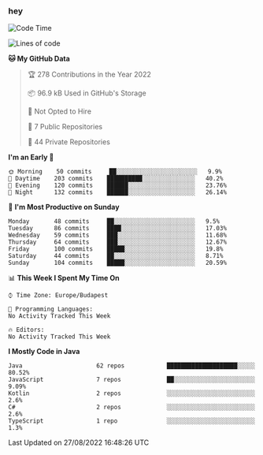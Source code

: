 ### hey

<!--START_SECTION:waka-->
![Code Time](http://img.shields.io/badge/Code%20Time-801%20hrs%2035%20mins-blue)

![Lines of code](https://img.shields.io/badge/From%20Hello%20World%20I%27ve%20Written-509%20Thousand%20lines%20of%20code-blue)

**🐱 My GitHub Data** 

> 🏆 278 Contributions in the Year 2022
 > 
> 📦 96.9 kB Used in GitHub's Storage 
 > 
> 🚫 Not Opted to Hire
 > 
> 📜 7 Public Repositories 
 > 
> 🔑 44 Private Repositories  
 > 
**I'm an Early 🐤** 

```text
🌞 Morning    50 commits     ██░░░░░░░░░░░░░░░░░░░░░░░   9.9% 
🌆 Daytime    203 commits    ██████████░░░░░░░░░░░░░░░   40.2% 
🌃 Evening    120 commits    ██████░░░░░░░░░░░░░░░░░░░   23.76% 
🌙 Night      132 commits    ██████░░░░░░░░░░░░░░░░░░░   26.14%

```
📅 **I'm Most Productive on Sunday** 

```text
Monday       48 commits     ██░░░░░░░░░░░░░░░░░░░░░░░   9.5% 
Tuesday      86 commits     ████░░░░░░░░░░░░░░░░░░░░░   17.03% 
Wednesday    59 commits     ███░░░░░░░░░░░░░░░░░░░░░░   11.68% 
Thursday     64 commits     ███░░░░░░░░░░░░░░░░░░░░░░   12.67% 
Friday       100 commits    █████░░░░░░░░░░░░░░░░░░░░   19.8% 
Saturday     44 commits     ██░░░░░░░░░░░░░░░░░░░░░░░   8.71% 
Sunday       104 commits    █████░░░░░░░░░░░░░░░░░░░░   20.59%

```


📊 **This Week I Spent My Time On** 

```text
⌚︎ Time Zone: Europe/Budapest

💬 Programming Languages: 
No Activity Tracked This Week

🔥 Editors: 
No Activity Tracked This Week

```

**I Mostly Code in Java** 

```text
Java                     62 repos            ████████████████████░░░░░   80.52% 
JavaScript               7 repos             ██░░░░░░░░░░░░░░░░░░░░░░░   9.09% 
Kotlin                   2 repos             ░░░░░░░░░░░░░░░░░░░░░░░░░   2.6% 
C#                       2 repos             ░░░░░░░░░░░░░░░░░░░░░░░░░   2.6% 
TypeScript               1 repo              ░░░░░░░░░░░░░░░░░░░░░░░░░   1.3%

```



 Last Updated on 27/08/2022 16:48:26 UTC
<!--END_SECTION:waka-->
